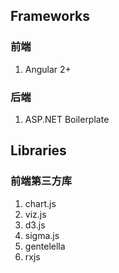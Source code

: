 ## Frameworks
### 前端
1. Angular 2+
### 后端
1. ASP.NET Boilerplate

## Libraries
### 前端第三方库
1. chart.js
2. viz.js
3. d3.js
4. sigma.js
5. gentelella
6. rxjs
